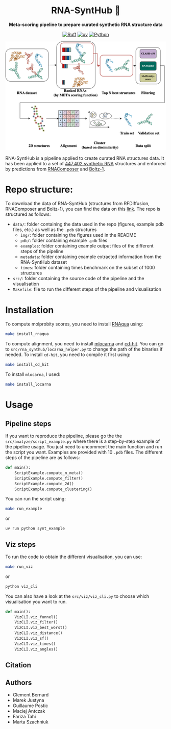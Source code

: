 <div align="center">

<!-- omit in toc -->
# RNA-SyntHub 🧬
<strong>Meta-scoring pipeline to prepare curated synthetic RNA structure data</strong>

[![Ruff](https://img.shields.io/endpoint?url=https://raw.githubusercontent.com/astral-sh/ruff/main/assets/badge/v2.json)](https://github.com/astral-sh/ruff)
[![uv](https://img.shields.io/endpoint?url=https://raw.githubusercontent.com/astral-sh/uv/main/assets/badge/v0.json)](https://github.com/astral-sh/uv)
[![Python](https://img.shields.io/pypi/pyversions/tensorflow.svg)](https://badge.fury.io/py/tensorflow)

</div>

![](data/img/figures/pipeline.png)

RNA-SyntHub is a pipeline applied to create curated RNA structures data. 
It has been applied to a set of [447,402 synthetic RNA](https://www.kaggle.com/datasets/andrewfavor/uw-synthetic-rna-structures) structures 
and enforced by predictions from [RNAComposer](https://rnacomposer.cs.put.poznan.pl/) and [Boltz-1](https://github.com/jwohlwend/boltz). 

# Repo structure:

To download the data of RNA-SyntHub (structures from RFDiffusion, RNAComposer and Boltz-1), you can find the data on this [link]().
The repo is structured as follows:

- `data/`: folder containing the data used in the repo (figures, example pdb files, etc.) as well as the `.pdb` structures
  - `img/`: folder containing the figures used in the README
  - `pdb/`: folder containing example `.pdb` files
  - `examples`: folder containing example output files of the different steps of the pipeline
  - `metadata`: folder containing example extracted information from the RNA-SyntHub dataset
  - `times`: folder containing times benchmark on the subset of 1000 structures
- `src/`: folder containing the source code of the pipeline and the visualisation
- `Makefile`: file to run the different steps of the pipeline and visualisation

# Installation

To compute molprobity scores, you need to install [RNAqua](https://github.com/mantczak/rnaqua) using: 
```bash
make install_rnaqua
```
To compute alignment, you need to install [mlocarna](https://github.com/s-will/LocARNA) and [cd-hit](https://sites.google.com/view/cd-hit).
You can go to `src/rna_synthub/locarna_helper.py` to change the path of the binaries if needed.
To install `cd-hit`, you need to compile it first using:
```bash
make install_cd_hit
```
To install `mlocarna`, I used: 
```bash
make install_locarna
```

# Usage

## Pipeline steps
If you want to reproduce the pipeline, please go the the `src/analyze/script_example.py` where there is a step-by-step example of the pipeline usage.
You just need to uncomment the main function and run the script you want. 
Examples are provided with 10 `.pdb` files.
The different steps of the pipeline are as follows:

```python
def main():
    ScriptExample.compute_n_meta()
    ScriptExample.compute_filter()
    ScriptExample.compute_2d()
    ScriptExample.compute_clustering()
```

You can run the script using:
```bash
make run_example
```
or
```bash
uv run python synt_example
```


## Viz steps

To run the code to obtain the different visualisation, you can use: 
```bash
make run_viz
```
or
```bash
python viz_cli
```

You can also have a look at the `src/viz/viz_cli.py` to choose which visualisation you want to run.

```python
def main():
    VizCLI.viz_funnel()
    VizCLI.viz_filter()
    VizCLI.viz_best_worst()
    VizCLI.viz_distance()
    VizCLI.viz_sf()
    VizCLI.viz_times()
    VizCLI.viz_angles()
```


## Citation

## Authors
- Clement Bernard
- Marek Justyna
- Guillaume Postic
- Maciej Antczak
- Fariza Tahi
- Marta Szachniuk
